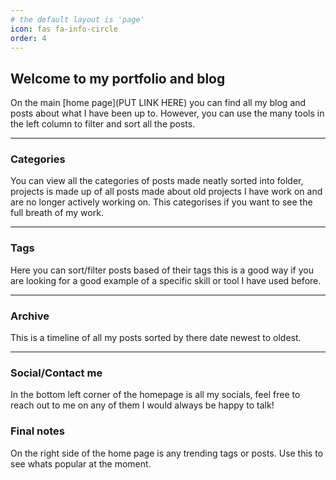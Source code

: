```yaml
---
# the default layout is 'page'
icon: fas fa-info-circle
order: 4
---
```

## Welcome to my portfolio and blog


On the main [home page](PUT LINK HERE) you can find all my blog and posts about 
what I have been up to. However, you can use the many tools in the left column to filter 
and sort all the posts.

---

### Categories
You can view all the categories of posts made neatly sorted into folder, projects is made up of
all posts made about old projects I have work on and are no longer actively working on. This
categorises if you want to see the full breath of my work.

---

### Tags
Here you can sort/filter posts based of their tags this is a good way if you are looking for a
good example of a specific skill or tool I have used before.

---

### Archive
This is a timeline of all my posts sorted by there date newest to oldest.

---

### Social/Contact me
In the bottom left corner of the homepage is all my socials, feel free to reach out to me on any of them
I would always be happy to talk!

### Final notes
On the right side of the home page is any trending tags or posts. Use this to see whats popular at the moment.




